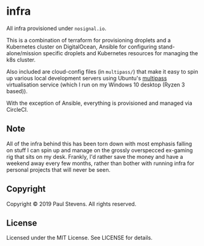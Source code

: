 # infra

All infra provisioned under `nosignal.io`.

This is a combination of terraform for provisioning droplets and a Kubernetes
cluster on DigitalOcean, Ansible for configuring stand-alone/mission specific
droplets and Kubernetes resources for managing the k8s cluster.

Also included are cloud-config files (in `multipass/`) that make it easy to
spin up various local development servers using Ubuntu's [multipass][1]
virtualisation service (which I run on my Windows 10 desktop (Ryzen 3 based)).

With the exception of Ansible, everything is provisioned and managed via
CircleCI.

## Note

All of the infra behind this has been torn down with most emphasis falling on
stuff I can spin up and manage on the grossly overspecced ex-gaming rig that
sits on my desk. Frankly, I'd rather save the money and have a weekend away
every few months, rather than bother with running infra for personal projects
that will never be seen.

## Copyright

Copyright &copy; 2019 Paul Stevens. All rights reserved.

## License

Licensed under the MIT License. See LICENSE for details.

[1]: https://multipass.run/
